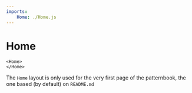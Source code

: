 ```yaml
---
imports:
    Home: ./Home.js
---
```


Home
====

```demo jsx screen
<Home>
</Home>
```

The `Home` layout is only used for the very first page of
the patternbook, the one based (by default) on `README.md`
